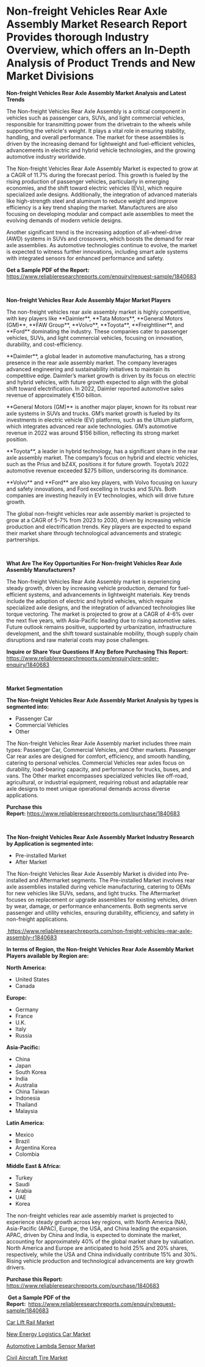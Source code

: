 <p><h1>Non-freight Vehicles Rear Axle Assembly Market Research Report Provides thorough Industry Overview, which offers an In-Depth Analysis of Product Trends and New Market Divisions</h1></p><p><strong>Non-freight Vehicles Rear Axle Assembly Market Analysis and Latest Trends</strong></p>
<p><p>The Non-freight Vehicles Rear Axle Assembly is a critical component in vehicles such as passenger cars, SUVs, and light commercial vehicles, responsible for transmitting power from the drivetrain to the wheels while supporting the vehicle's weight. It plays a vital role in ensuring stability, handling, and overall performance. The market for these assemblies is driven by the increasing demand for lightweight and fuel-efficient vehicles, advancements in electric and hybrid vehicle technologies, and the growing automotive industry worldwide.</p><p>The Non-freight Vehicles Rear Axle Assembly Market is expected to grow at a CAGR of 11.7% during the forecast period. This growth is fueled by the rising production of passenger vehicles, particularly in emerging economies, and the shift toward electric vehicles (EVs), which require specialized axle designs. Additionally, the integration of advanced materials like high-strength steel and aluminum to reduce weight and improve efficiency is a key trend shaping the market. Manufacturers are also focusing on developing modular and compact axle assemblies to meet the evolving demands of modern vehicle designs.</p><p>Another significant trend is the increasing adoption of all-wheel-drive (AWD) systems in SUVs and crossovers, which boosts the demand for rear axle assemblies. As automotive technologies continue to evolve, the market is expected to witness further innovations, including smart axle systems with integrated sensors for enhanced performance and safety.</p></p>
<p><strong>Get a Sample PDF of the Report:&nbsp;</strong> <a href="https://www.reliableresearchreports.com/enquiry/request-sample/1840683?utm_campaign=40&utm_medium=2&utm_source=Github&utm_content=ia&utm_term=24012025&utm_id=non-freight-vehicles-rear-axle-assembly">https://www.reliableresearchreports.com/enquiry/request-sample/1840683</a></p>
<p>&nbsp;</p>
<p><strong>Non-freight Vehicles Rear Axle Assembly Major Market Players</strong></p>
<p><p>The non-freight vehicles rear axle assembly market is highly competitive, with key players like **Daimler**, **Tata Motors**, **General Motors (GM)**, **FAW Group**, **Volvo**, **Toyota**, **Freightliner**, and **Ford** dominating the industry. These companies cater to passenger vehicles, SUVs, and light commercial vehicles, focusing on innovation, durability, and cost-efficiency.</p><p>**Daimler**, a global leader in automotive manufacturing, has a strong presence in the rear axle assembly market. The company leverages advanced engineering and sustainability initiatives to maintain its competitive edge. Daimler’s market growth is driven by its focus on electric and hybrid vehicles, with future growth expected to align with the global shift toward electrification. In 2022, Daimler reported automotive sales revenue of approximately €150 billion.</p><p>**General Motors (GM)** is another major player, known for its robust rear axle systems in SUVs and trucks. GM’s market growth is fueled by its investments in electric vehicle (EV) platforms, such as the Ultium platform, which integrates advanced rear axle technologies. GM’s automotive revenue in 2022 was around $156 billion, reflecting its strong market position.</p><p>**Toyota**, a leader in hybrid technology, has a significant share in the rear axle assembly market. The company’s focus on hybrid and electric vehicles, such as the Prius and bZ4X, positions it for future growth. Toyota’s 2022 automotive revenue exceeded $275 billion, underscoring its dominance.</p><p>**Volvo** and **Ford** are also key players, with Volvo focusing on luxury and safety innovations, and Ford excelling in trucks and SUVs. Both companies are investing heavily in EV technologies, which will drive future growth.</p><p>The global non-freight vehicles rear axle assembly market is projected to grow at a CAGR of 5-7% from 2023 to 2030, driven by increasing vehicle production and electrification trends. Key players are expected to expand their market share through technological advancements and strategic partnerships.</p></p>
<p>&nbsp;</p>
<p><strong>What Are The Key Opportunities For Non-freight Vehicles Rear Axle Assembly Manufacturers?</strong></p>
<p><p>The Non-freight Vehicles Rear Axle Assembly market is experiencing steady growth, driven by increasing vehicle production, demand for fuel-efficient systems, and advancements in lightweight materials. Key trends include the adoption of electric and hybrid vehicles, which require specialized axle designs, and the integration of advanced technologies like torque vectoring. The market is projected to grow at a CAGR of 4-6% over the next five years, with Asia-Pacific leading due to rising automotive sales. Future outlook remains positive, supported by urbanization, infrastructure development, and the shift toward sustainable mobility, though supply chain disruptions and raw material costs may pose challenges.</p></p>
<p><strong>Inquire or Share Your Questions If Any Before Purchasing This Report:</strong> <a href="https://www.reliableresearchreports.com/enquiry/pre-order-enquiry/1840683?utm_campaign=40&utm_medium=2&utm_source=Github&utm_content=ia&utm_term=24012025&utm_id=non-freight-vehicles-rear-axle-assembly">https://www.reliableresearchreports.com/enquiry/pre-order-enquiry/1840683</a></p>
<p>&nbsp;</p>
<p><strong>Market Segmentation</strong></p>
<p><strong>The Non-freight Vehicles Rear Axle Assembly Market Analysis by types is segmented into:</strong></p>
<p><ul><li>Passenger Car</li><li>Commercial Vehicles</li><li>Other</li></ul></p>
<p><p>The Non-freight Vehicles Rear Axle Assembly market includes three main types: Passenger Car, Commercial Vehicles, and Other markets. Passenger Car rear axles are designed for comfort, efficiency, and smooth handling, catering to personal vehicles. Commercial Vehicles rear axles focus on durability, load-bearing capacity, and performance for trucks, buses, and vans. The Other market encompasses specialized vehicles like off-road, agricultural, or industrial equipment, requiring robust and adaptable rear axle designs to meet unique operational demands across diverse applications.</p></p>
<p><strong>Purchase this Report:&nbsp;</strong><a href="https://www.reliableresearchreports.com/purchase/1840683?utm_campaign=40&utm_medium=2&utm_source=Github&utm_content=ia&utm_term=24012025&utm_id=non-freight-vehicles-rear-axle-assembly">https://www.reliableresearchreports.com/purchase/1840683</a></p>
<p>&nbsp;</p>
<p><strong>The Non-freight Vehicles Rear Axle Assembly Market Industry Research by Application is segmented into:</strong></p>
<p><ul><li>Pre-installed Market</li><li>After Market</li></ul></p>
<p><p>The Non-freight Vehicles Rear Axle Assembly Market is divided into Pre-installed and Aftermarket segments. The Pre-installed Market involves rear axle assemblies installed during vehicle manufacturing, catering to OEMs for new vehicles like SUVs, sedans, and light trucks. The Aftermarket focuses on replacement or upgrade assemblies for existing vehicles, driven by wear, damage, or performance enhancements. Both segments serve passenger and utility vehicles, ensuring durability, efficiency, and safety in non-freight applications.</p></p>
<p><a href="https://www.reliableresearchreports.com/non-freight-vehicles-rear-axle-assembly-r1840683?utm_campaign=40&utm_medium=2&utm_source=Github&utm_content=ia&utm_term=24012025&utm_id=non-freight-vehicles-rear-axle-assembly">&nbsp;https://www.reliableresearchreports.com/non-freight-vehicles-rear-axle-assembly-r1840683</a></p>
<p><strong>In terms of Region, the Non-freight Vehicles Rear Axle Assembly Market Players available by Region are:</strong></p>
<p>
    <p> <strong> North America: </strong>
        <ul>
            <li>United States</li>
            <li>Canada</li>
        </ul>
        </p> 
    <p> <strong> Europe: </strong>
        <ul>
            <li>Germany</li>
            <li>France</li>
            <li>U.K.</li>
            <li>Italy</li>
            <li>Russia</li>
        </ul>
        </p> 
    <p> <strong> Asia-Pacific: </strong>
        <ul>
            <li>China</li>
            <li>Japan</li>
            <li>South Korea</li>
            <li>India</li>
            <li>Australia</li>
            <li>China Taiwan</li>
            <li>Indonesia</li>
            <li>Thailand</li>
            <li>Malaysia</li>
        </ul>
        </p> 
    <p> <strong> Latin America: </strong>
        <ul>
            <li>Mexico</li>
            <li>Brazil</li>
            <li>Argentina Korea</li>
            <li>Colombia</li>
        </ul>
        </p> 
    <p> <strong> Middle East & Africa: </strong>
        <ul>
            <li>Turkey</li>
            <li>Saudi</li>
            <li>Arabia</li>
            <li>UAE</li>
            <li>Korea</li>
        </ul>
    </p>
    </p>
<p><p>The non-freight vehicles rear axle assembly market is projected to experience steady growth across key regions, with North America (NA), Asia-Pacific (APAC), Europe, the USA, and China leading the expansion. APAC, driven by China and India, is expected to dominate the market, accounting for approximately 40% of the global market share by valuation. North America and Europe are anticipated to hold 25% and 20% shares, respectively, while the USA and China individually contribute 15% and 30%. Rising vehicle production and technological advancements are key growth drivers.</p></p>
<p><strong>Purchase this Report: </strong><a href="https://www.reliableresearchreports.com/purchase/1840683?utm_campaign=40&utm_medium=2&utm_source=Github&utm_content=ia&utm_term=24012025&utm_id=non-freight-vehicles-rear-axle-assembly">https://www.reliableresearchreports.com/purchase/1840683</a></p>
<p>&nbsp;<strong>Get a Sample PDF of the Report:&nbsp;&nbsp;</strong><a href="https://www.reliableresearchreports.com/enquiry/request-sample/1840683?utm_campaign=40&utm_medium=2&utm_source=Github&utm_content=ia&utm_term=24012025&utm_id=non-freight-vehicles-rear-axle-assembly">https://www.reliableresearchreports.com/enquiry/request-sample/1840683</a></p>
<p><strong></strong></p>
<p><p><a href="https://github.com/crosejeanetta00360/Market-Research-Report-List-1/blob/main/car-lift-rail-market.md?utm_campaign=40&utm_medium=2&utm_source=Github&utm_content=ia&utm_term=24012025&utm_id=non-freight-vehicles-rear-axle-assembly">Car Lift Rail Market</a></p><p><a href="https://github.com/klaassenmackenzie6/Market-Research-Report-List-1/blob/main/new-energy-logistics-car-market.md?utm_campaign=40&utm_medium=2&utm_source=Github&utm_content=ia&utm_term=24012025&utm_id=non-freight-vehicles-rear-axle-assembly">New Energy Logistics Car Market</a></p><p><a href="https://github.com/tanekacalderon743/Market-Research-Report-List-1/blob/main/automotive-lambda-sensor-market.md?utm_campaign=40&utm_medium=2&utm_source=Github&utm_content=ia&utm_term=24012025&utm_id=non-freight-vehicles-rear-axle-assembly">Automotive Lambda Sensor Market</a></p><p><a href="https://github.com/lvaill871987/Market-Research-Report-List-1/blob/main/civil-aircraft-tire-market.md?utm_campaign=40&utm_medium=2&utm_source=Github&utm_content=ia&utm_term=24012025&utm_id=non-freight-vehicles-rear-axle-assembly">Civil Aircraft Tire Market</a></p></p>